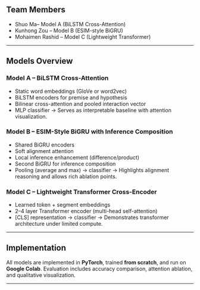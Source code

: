 ## Team Members

- Shuo Ma– Model A (BiLSTM Cross-Attention)
- Kunhong Zou – Model B (ESIM-style BiGRU)
- Mohaimen Rashid – Model C (Lightweight Transformer)

---

## Models Overview

### **Model A – BiLSTM Cross-Attention**

- Static word embeddings (GloVe or word2vec)
- BiLSTM encoders for premise and hypothesis
- Bilinear cross-attention and pooled interaction vector
- MLP classifier
  → Serves as interpretable baseline with attention visualization.

### **Model B – ESIM-Style BiGRU with Inference Composition**

- Shared BiGRU encoders
- Soft alignment attention
- Local inference enhancement (difference/product)
- Second BiGRU for inference composition
- Pooling (average and max) → classifier
  → Highlights alignment reasoning and allows rich ablation points.

### **Model C – Lightweight Transformer Cross-Encoder**

- Learned token + segment embeddings
- 2–4 layer Transformer encoder (multi-head self-attention)
- [CLS] representation → classifier
  → Demonstrates transformer architecture under limited compute.

---

## Implementation

All models are implemented in **PyTorch**, trained **from scratch**, and run on **Google Colab**.
Evaluation includes accuracy comparison, attention ablation, and qualitative visualization.

---
